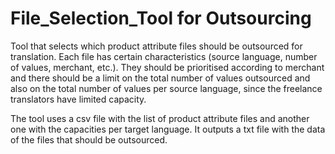 # File_Selection_Tool for Outsourcing

Tool that selects which product attribute files should be outsourced for translation. Each file has certain characteristics
(source language, number of values, merchant, etc.). They should be prioritised according to merchant and there should be
a limit on the total number of values outsourced and also on the total number of values per source language,
since the freelance translators have limited capacity.

The tool uses a csv file with the list of product attribute files and another one with the capacities per target language.
It outputs a txt file with the data of the files that should be outsourced. 
